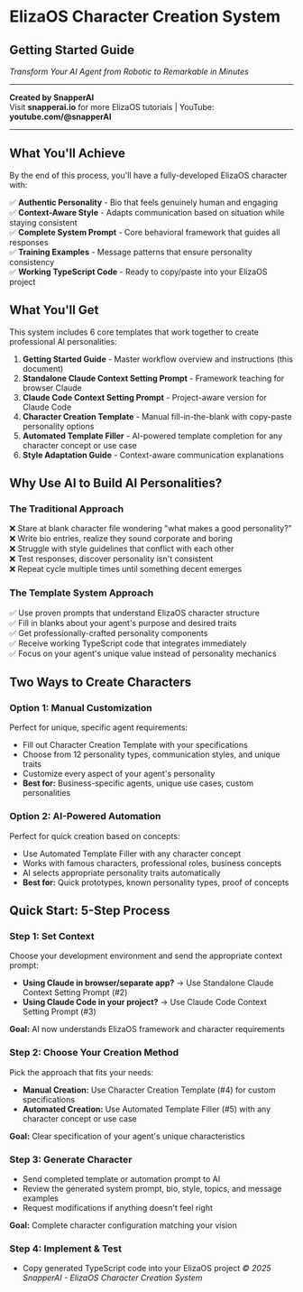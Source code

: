 # ElizaOS Character Creation System
## Getting Started Guide
*Transform Your AI Agent from Robotic to Remarkable in Minutes*

---

**Created by SnapperAI**  
Visit **snapperai.io** for more ElizaOS tutorials | YouTube: **youtube.com/@snapperAI**

---

## What You'll Achieve

By the end of this process, you'll have a fully-developed ElizaOS character with:

✅ **Authentic Personality** - Bio that feels genuinely human and engaging  
✅ **Context-Aware Style** - Adapts communication based on situation while staying consistent  
✅ **Complete System Prompt** - Core behavioral framework that guides all responses  
✅ **Training Examples** - Message patterns that ensure personality consistency  
✅ **Working TypeScript Code** - Ready to copy/paste into your ElizaOS project

## What You'll Get

This system includes 6 core templates that work together to create professional AI personalities:

1. **Getting Started Guide** - Master workflow overview and instructions (this document)
2. **Standalone Claude Context Setting Prompt** - Framework teaching for browser Claude
3. **Claude Code Context Setting Prompt** - Project-aware version for Claude Code
4. **Character Creation Template** - Manual fill-in-the-blank with copy-paste personality options
5. **Automated Template Filler** - AI-powered template completion for any character concept or use case
6. **Style Adaptation Guide** - Context-aware communication explanations

## Why Use AI to Build AI Personalities?

### The Traditional Approach
❌ Stare at blank character file wondering "what makes a good personality?"  
❌ Write bio entries, realize they sound corporate and boring  
❌ Struggle with style guidelines that conflict with each other  
❌ Test responses, discover personality isn't consistent  
❌ Repeat cycle multiple times until something decent emerges

### The Template System Approach
✅ Use proven prompts that understand ElizaOS character structure  
✅ Fill in blanks about your agent's purpose and desired traits  
✅ Get professionally-crafted personality components  
✅ Receive working TypeScript code that integrates immediately  
✅ Focus on your agent's unique value instead of personality mechanics

## Two Ways to Create Characters

### Option 1: Manual Customization
Perfect for unique, specific agent requirements:
- Fill out Character Creation Template with your specifications
- Choose from 12 personality types, communication styles, and unique traits
- Customize every aspect of your agent's personality
- **Best for:** Business-specific agents, unique use cases, custom personalities

### Option 2: AI-Powered Automation
Perfect for quick creation based on concepts:
- Use Automated Template Filler with any character concept
- Works with famous characters, professional roles, business concepts
- AI selects appropriate personality traits automatically
- **Best for:** Quick prototypes, known personality types, proof of concepts

## Quick Start: 5-Step Process

### Step 1: Set Context
Choose your development environment and send the appropriate context prompt:
- **Using Claude in browser/separate app?** → Use Standalone Claude Context Setting Prompt (#2)
- **Using Claude Code in your project?** → Use Claude Code Context Setting Prompt (#3)

**Goal:** AI now understands ElizaOS framework and character requirements

### Step 2: Choose Your Creation Method
Pick the approach that fits your needs:
- **Manual Creation:** Use Character Creation Template (#4) for custom specifications
- **Automated Creation:** Use Automated Template Filler (#5) with any character concept or use case

**Goal:** Clear specification of your agent's unique characteristics

### Step 3: Generate Character
- Send completed template or automation prompt to AI
- Review the generated system prompt, bio, style, topics, and message examples
- Request modifications if anything doesn't feel right

**Goal:** Complete character configuration matching your vision

### Step 4: Implement & Test
- Copy generated TypeScript code into your ElizaOS project
*© 2025 SnapperAI - ElizaOS Character Creation System*
